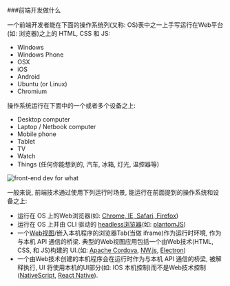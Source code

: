 ###前端开发做什么

一个前端开发者能在下面的操作系统列(又称: OS)表中之一上手写运行在Web平台(如: 浏览器)之上的 HTML, CSS 和 JS:

* Windows
* Windows Phone
* OSX
* iOS
* Android
* Ubuntu (or Linux)
* Chromium

操作系统运行在下面中的一个或者多个设备之上:

* Desktop computer
* Laptop / Netbook computer
* Mobile phone
* Tablet
* TV
* Watch
* Things (任何你能想到的, 汽车, 冰箱, 灯光, 温控器等)

![front-end dev for what](https://raw.githubusercontent.com/dwqs/fedHandlebook/master/images/fd-devs-for.jpeg)

一般来说, 前端技术通过使用下列运行时场景, 能运行在前面提到的操作系统和设备之上:

* 运行在 OS 上的Web浏览器(如: [Chrome, IE, Safari, Firefox](http://outdatedbrowser.com/en))
* 运行在 OS 上并由 CLI 驱动的 [headless浏览器](https://en.wikipedia.org/wiki/Headless_browser)(如: [plantomJS](http://phantomjs.org/))
* 一个[Web视图](http://wiki.awesomium.com/general-use/introduction-to-web-views.html)/嵌入本机程序的浏览器Tab(当做 iframe)作为运行时环境, 作为与本机 API 通信的桥梁. 典型的Web视图应用包括一个由Web技术(HTML, CSS, 和 JS)构建的 UI.(如: [Apache Cordova](https://cordova.apache.org/), [NW.js](http://nwjs.io/), [Electron](http://electron.atom.io/))
* 一个由Web技术创建的本机程序会在运行时作为与本机 API 通信的桥梁, 被解释执行, UI 将使用本机的UI部分(如: IOS 本机控制)而不是Web技术控制([NativeScript](https://www.nativescript.org/), [React Native](https://facebook.github.io/react-native/)). 